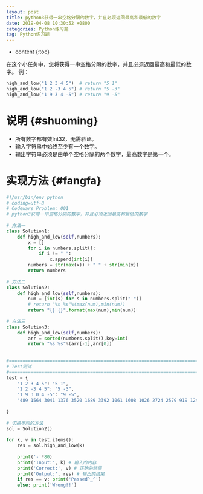 ```yaml
---
layout: post
title: python3获得一串空格分隔的数字，并且必须返回最高和最低的数字
date: 2019-04-08 10:30:52 +0800
categories: Python练习题
tag: Python练习题
---
```


* content
{:toc}



在这个小任务中，您将获得一串空格分隔的数字，并且必须返回最高和最低的数字。
例：

```py
high_and_low("1 2 3 4 5")  # return "5 1"
high_and_low("1 2 -3 4 5") # return "5 -3"
high_and_low("1 9 3 4 -5") # return "9 -5"
```



说明				{#shuoming}
====================================

+ 所有数字都有效Int32，无需验证。
+ 输入字符串中始终至少有一个数字。
+ 输出字符串必须是由单个空格分隔的两个数字，最高数字是第一个。


实现方法			{#fangfa}
====================================

```py
#!/usr/bin/env python
# coding=utf-8
# Codewars Problem: 001
# python3获得一串空格分隔的数字，并且必须返回最高和最低的数字
 
# 方法一
class Solution1:
    def high_and_low(self,numbers):
        x = []
        for i in numbers.split():
            if i != " ":
                x.append(int(i))
        numbers = str(max(x)) + " " + str(min(x))
        return numbers
 
# 方法二
class Solution2:
    def high_and_low(self,numbers):
        num = [int(s) for s in numbers.split(" ")]
        # return "%s %s"%(max(num),min(num))
        return "{} {}".format(max(num),min(num))
 
# 方法三
class Solution3:
    def high_and_low(self,numbers):
        arr = sorted(numbers.split(),key=int)
        return "%s %s"%(arr[-1],arr[0])
 
 
#===============================================================================
# Test测试
#===============================================================================
test = {
    "1 2 3 4 5": "5 1",
    "1 2 -3 4 5": "5 -3",
    "1 9 3 0 4 -5": "9 -5",
    "489 1564 3041 1376 3520 1689 3392 1061 1608 1026 2724 2579 919 1247 2625 2094 1356 3445 1316 2558 1647 1646":"3520 489",
 
}
 
# 切换不同的方法
sol = Solution2()
 
for k, v in test.items():
    res = sol.high_and_low(k)
 
    print('-'*80)
    print('Input:', k) # 输入的内容
    print('Correct:', v) # 正确的结果
    print('Output:', res) # 输出的结果
    if res == v: print('Passed^_^')
    else: print('Wrong!!')
```